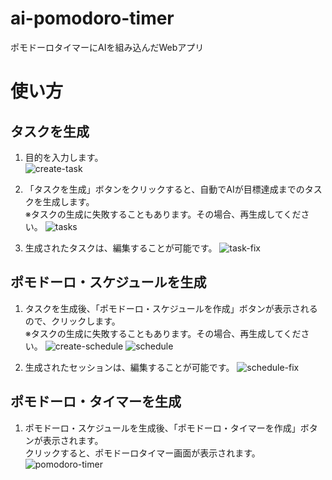 # ai-pomodoro-timer
ポモドーロタイマーにAIを組み込んだWebアプリ

# 使い方
## タスクを生成
1. 目的を入力します。  
![create-task](https://github.com/shmp-dev/ai-pomodoro-timer/assets/128882665/7ab4b1c5-6197-47c0-94f2-a5148a027992)
3. 「タスクを生成」ボタンをクリックすると、自動でAIが目標達成までのタスクを生成します。  
    ※タスクの生成に失敗することもあります。その場合、再生成してください。
![tasks](https://github.com/shmp-dev/ai-pomodoro-timer/assets/128882665/ef7cfd8c-c3d3-4db8-b2ad-8a20d56c2281)

4. 生成されたタスクは、編集することが可能です。
![task-fix](https://github.com/shmp-dev/ai-pomodoro-timer/assets/128882665/d1f4c117-b84e-417c-9841-0b4cae669cf3)

## ポモドーロ・スケジュールを生成
1. タスクを生成後、「ポモドーロ・スケジュールを作成」ボタンが表示されるので、クリックします。     
   ※タスクの生成に失敗することもあります。その場合、再生成してください。
![create-schedule](https://github.com/shmp-dev/ai-pomodoro-timer/assets/128882665/7e8e4df6-b606-49df-91f8-4b88a5bd2ba0)
![schedule](https://github.com/shmp-dev/ai-pomodoro-timer/assets/128882665/ea16c5d2-7759-4dbf-bf7b-ac210002755c)

2. 生成されたセッションは、編集することが可能です。
![schedule-fix](https://github.com/shmp-dev/ai-pomodoro-timer/assets/128882665/59cca1bf-309a-43bc-870d-fddd5331e9f6)

## ポモドーロ・タイマーを生成
1. ポモドーロ・スケジュールを生成後、「ポモドーロ・タイマーを作成」ボタンが表示されます。  
   クリックすると、ポモドーロタイマー画面が表示されます。
![pomodoro-timer](https://github.com/shmp-dev/ai-pomodoro-timer/assets/128882665/fc9937d1-edba-400d-85e4-382493b77662)
